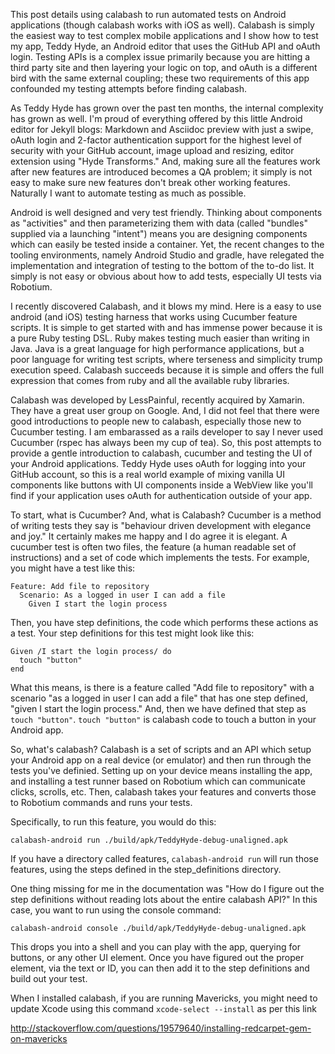 
This post details using calabash to run automated tests on Android applications (though calabash works with iOS as well). Calabash is simply the easiest way to test complex mobile applications and I show how to test my app, Teddy Hyde, an Android editor that uses the GitHub API and oAuth login. Testing APIs is a complex issue primarily because you are hitting a third party site and then layering your logic on top, and oAuth is a different bird with the same external coupling; these two requirements of this app confounded my testing attempts before finding calabash.

As Teddy Hyde has grown over the past ten months, the internal complexity has grown as well. I'm proud 
of everything offered by this little Android editor for Jekyll blogs: Markdown and Asciidoc preview with just
a swipe, oAuth login and 2-factor authentication support for the highest level of security with 
your GitHub account, image upload and resizing, editor extension using "Hyde Transforms." And, making sure 
all the features work after new features are introduced becomes a QA problem; it simply is not easy to make sure new features
don't break other working features. Naturally I want to automate testing as much as possible.

Android is well designed and very test friendly. Thinking about components as "activities" and then parameterizing them
with data (called "bundles" supplied via a launching "intent") means you are designing components which 
can easily be tested inside a container. Yet, the recent changes to the tooling environments, namely Android Studio and 
gradle, have relegated the implementation and integration of testing to the bottom of the to-do list. It simply
is not easy or obvious about how to add tests, especially UI tests via Robotium. 

I recently discovered Calabash, and it blows my mind. Here is a easy to use android (and iOS) testing harness
that works using Cucumber feature scripts. It is simple to get started with and has immense power because
it is a pure Ruby testing DSL. Ruby makes testing much easier than writing in Java. Java is a great language
for high performance applications, but a poor language for writing test scripts, where terseness and simplicity trump
execution speed. Calabash succeeds because it is simple and offers the full expression that comes from ruby and
all the available ruby libraries.

Calabash was developed by LessPainful, recently acquired by Xamarin. They have a great user group on Google. And, I did not feel that there were good introductions to people new to calabash, especially those new to Cucumber testing. I am
embarassed as a rails developer to say I never used Cucumber (rspec has always been my cup of tea). So, this post 
attempts to provide a gentle introduction to calabash, cucumber and testing the UI of your Android applications. Teddy
Hyde uses oAuth for logging into your GitHub account, so this is a real world example of mixing vanilla UI components
like buttons with UI components inside a WebView like you'll find if your application uses oAuth for authentication
outside of your app.

To start, what is Cucumber? And, what is Calabash? Cucumber is a method of writing tests they say is "behaviour driven
development with elegance and joy." It certainly makes me happy and I do agree it is elegant. A cucumber test is often
two files, the feature (a human readable set of instructions) and a set of code which implements the tests. For example, you 
might have a test like this:

    Feature: Add file to repository
      Scenario: As a logged in user I can add a file
        Given I start the login process

Then, you have step definitions, the code which performs these actions as a test. Your step definitions for this test might look 
like this:

    Given /I start the login process/ do
      touch "button"
    end

What this means, is there is a feature called "Add file to repository" with a scenario "as a logged in user I can add a file"
that has one step defined, "given I start the login process." And, then we have defined that step as `touch "button"`. 
`touch "button"` is calabash code to touch a button in your Android app.

So, what's calabash? Calabash is a set of scripts and an API which setup your Android app on a real device (or emulator) and then 
run through the tests you've definied. Setting up on your device means installing the app, and installing a test runner
based on Robotium which can communicate clicks, scrolls, etc. Then, calabash takes your features and converts those to
Robotium commands and runs your tests.

Specifically, to run this feature, you would do this:

    calabash-android run ./build/apk/TeddyHyde-debug-unaligned.apk

If you have a directory called features, `calabash-android run` will run those features, using the steps defined
in the step_definitions directory.

One thing missing for me in the documentation was "How do I figure out the step definitions without reading lots
about the entire calabash API?" In this case, you want to run using the console command:

    calabash-android console ./build/apk/TeddyHyde-debug-unaligned.apk

This drops you into a shell and you can play with the app, querying for buttons, or any other UI element. Once 
you have figured out the proper element, via the text or ID, you can then add it to the step definitions and 
build out your test.

When I installed calabash, if you are running Mavericks, you might need to update Xcode using this command `xcode-select --install`
as per this link

http://stackoverflow.com/questions/19579640/installing-redcarpet-gem-on-mavericks


